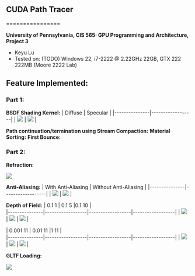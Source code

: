 ## CUDA Path Tracer
================

**University of Pennsylvania, CIS 565: GPU Programming and Architecture, Project 3**

* Keyu Lu
* Tested on: (TODO) Windows 22, i7-2222 @ 2.22GHz 22GB, GTX 222 222MB (Moore 2222 Lab)


## Feature Implemented:

### Part 1:

**BSDF Shading Kernel:** 
| Diffuse | Specular | 
|---------------|------------------|
| ![](https://github.com/uluyek/Project3-CUDA-Path-Tracer/blob/main/img/BRDF%20Diffuse%20Demo.jpg) | ![](https://github.com/uluyek/Project3-CUDA-Path-Tracer/blob/main/img/Perfectly%20specular-reflective%20Demo.jpg) |

**Path continuation/termination using Stream Compaction:**
**Material Sorting:**
**First Bounce:**

### Part 2: 
**Refraction:** 

![](https://github.com/uluyek/Project3-CUDA-Path-Tracer/blob/main/img/Refraction%20Demo.jpg)

**Anti-Aliasing:** 
| With Anti-Aliasing | Without Anti-Aliasing | 
|---------------|------------------|
| ![](https://github.com/uluyek/Project3-CUDA-Path-Tracer/blob/main/img/anti%20aliasing%20on.jpg) | ![](https://github.com/uluyek/Project3-CUDA-Path-Tracer/blob/main/img/anti%20aliasing%20off.jpg) |

**Depth of Field:**
| 0.1 1 | 0.1 5 |0.1 10 |  
|---------------|------------------|------------------|------------------|
| ![](https://github.com/uluyek/Project3-CUDA-Path-Tracer/blob/main/img/dof%200.1%201.jpg) | ![](https://github.com/uluyek/Project3-CUDA-Path-Tracer/blob/main/img/dof%200.1%205.jpg) | ![](https://github.com/uluyek/Project3-CUDA-Path-Tracer/blob/main/img/dof%200.1%2010.jpg) |

| 0.001 11 | 0.01 11 |1 11 |  
|---------------|------------------|------------------|------------------|
| ![](https://github.com/uluyek/Project3-CUDA-Path-Tracer/blob/main/img/dof%200.001%2011.jpg) | ![](https://github.com/uluyek/Project3-CUDA-Path-Tracer/blob/main/img/dof%200.01%2011.jpg) | ![](https://github.com/uluyek/Project3-CUDA-Path-Tracer/blob/main/img/dop%201%2011%20demo.jpg) |

**GLTF Loading:** 

![](https://github.com/uluyek/Project3-CUDA-Path-Tracer/blob/main/img/gltf%20loader.jpg)


